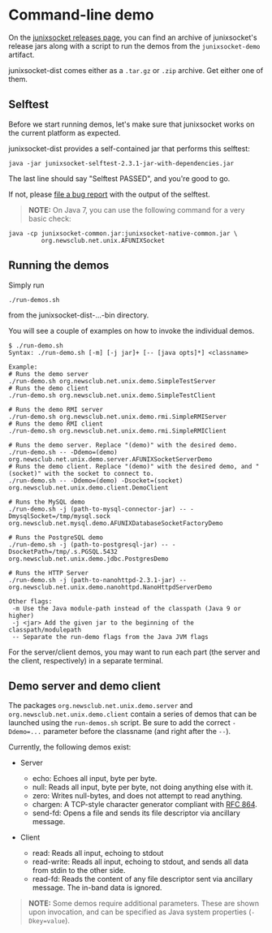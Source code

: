# Command-line demo

On the [junixsocket releases page](https://github.com/kohlschutter/junixsocket/releases),
you can find an archive of junixsocket's release jars along with a script to run the demos from
the `junixsocket-demo` artifact.

junixsocket-dist comes either as a `.tar.gz` or `.zip` archive. Get either one of them.

## Selftest

Before we start running demos, let's make sure that junixsocket works on the current platform
as expected.

junixsocket-dist provides a self-contained jar that performs this selftest:

    java -jar junixsocket-selftest-2.3.1-jar-with-dependencies.jar

The last line should say "Selftest PASSED", and you're good to go.

If not, please [file a bug report](https://github.com/kohlschutter/junixsocket/issues) with the
output of the selftest.

> **NOTE:** On Java 7, you can use the following command for a very basic check:
 
    java -cp junixsocket-common.jar:junixsocket-native-common.jar \
             org.newsclub.net.unix.AFUNIXSocket

## Running the demos

Simply run

    ./run-demos.sh

from the junixsocket-dist-...-bin directory.

You will see a couple of examples on how to invoke the individual demos.

    $ ./run-demo.sh 
    Syntax: ./run-demo.sh [-m] [-j jar]+ [-- [java opts]*] <classname>
    
    Example:
    # Runs the demo server
    ./run-demo.sh org.newsclub.net.unix.demo.SimpleTestServer
    # Runs the demo client
    ./run-demo.sh org.newsclub.net.unix.demo.SimpleTestClient
    
    # Runs the demo RMI server
    ./run-demo.sh org.newsclub.net.unix.demo.rmi.SimpleRMIServer
    # Runs the demo RMI client
    ./run-demo.sh org.newsclub.net.unix.demo.rmi.SimpleRMIClient
    
    # Runs the demo server. Replace "(demo)" with the desired demo.
    ./run-demo.sh -- -Ddemo=(demo) org.newsclub.net.unix.demo.server.AFUNIXSocketServerDemo
    # Runs the demo client. Replace "(demo)" with the desired demo, and "(socket)" with the socket to connect to.
    ./run-demo.sh -- -Ddemo=(demo) -Dsocket=(socket) org.newsclub.net.unix.demo.client.DemoClient
    
    # Runs the MySQL demo
    ./run-demo.sh -j (path-to-mysql-connector-jar) -- -DmysqlSocket=/tmp/mysql.sock org.newsclub.net.mysql.demo.AFUNIXDatabaseSocketFactoryDemo
    
    # Runs the PostgreSQL demo
    ./run-demo.sh -j (path-to-postgresql-jar) -- -DsocketPath=/tmp/.s.PGSQL.5432 org.newsclub.net.unix.demo.jdbc.PostgresDemo
    
    # Runs the HTTP Server
    ./run-demo.sh -j (path-to-nanohttpd-2.3.1-jar) -- org.newsclub.net.unix.demo.nanohttpd.NanoHttpdServerDemo
    
    Other flags:
     -m Use the Java module-path instead of the classpath (Java 9 or higher)
     -j <jar> Add the given jar to the beginning of the classpath/modulepath
     -- Separate the run-demo flags from the Java JVM flags

         
For the server/client demos, you may want to run each part (the server and the client, respectively)
in a separate terminal.

## Demo server and demo client

The packages `org.newsclub.net.unix.demo.server` and `org.newsclub.net.unix.demo.client` contain a series of
demos that can be launched using the `run-demos.sh` script. Be sure to add the correct `-Ddemo=...` parameter
before the classname (and right after the `--`).

Currently, the following demos exist:


*   Server
    * echo: Echoes all input, byte per byte.
    * null: Reads all input, byte per byte, not doing anything else with it.
    * zero: Writes null-bytes, and does not attempt to read anything.
    * chargen: A TCP-style character generator compliant with [RFC 864](https://tools.ietf.org/html/rfc864).
    * send-fd: Opens a file and sends its file descriptor via ancillary message.
     
     
*   Client
    * read: Reads all input, echoing to stdout
    * read-write: Reads all input, echoing to stdout, and sends all data from stdin to the other side.
    * read-fd: Reads the content of any file descriptor sent via ancillary message. The in-band data is ignored.

> **NOTE:** Some demos require additional parameters. These are shown upon invocation, and can be
specified as Java system properties (`-Dkey=value`).
